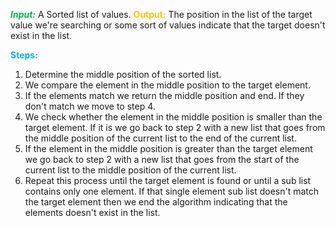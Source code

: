 **<span style="font-style:italic; font-weight:bold; color:rgb(0, 176, 80)">Input:</span>** A Sorted list of values.
**<span style="font-weight:bold; color:rgb(255, 192, 0)">Output:</span>** The position in the list of the target value we're searching or some sort of values indicate that the target doesn't exist in the list.

**<span style="font-weight:bold; color:rgb(0, 176, 240)">Steps:</span>**
1. Determine the middle position of the sorted list.
2. We compare the element in the middle position to the target element.
3. If the elements match we return the middle position and end. If they don't match we move to step 4.
4. We check whether the element in the middle position is smaller than the target element. If it is we go back to step 2 with a new list that goes from the middle position of the current list to the end of the current list.
5. If the element in the middle position is greater than the target element we go back to step 2 with a new list that goes from the start of the current list to the middle position of the current list.
6. Repeat this process until the target element is found or until a sub list contains only one element. If that single element sub list doesn't match the target element then we end the algorithm indicating that the elements doesn't exist in the list.